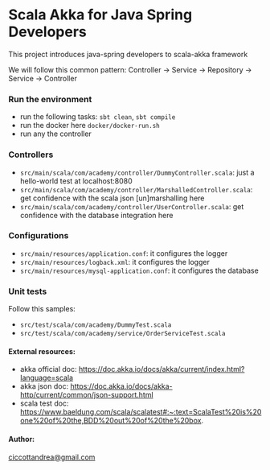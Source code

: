 # Scala Akka for Java Spring Developers
This project introduces java-spring developers to scala-akka framework

We will follow this common pattern: Controller -> Service -> Repository -> Service -> Controller

### Run the environment
- run the following tasks: `sbt clean`, `sbt compile`
- run the docker here `docker/docker-run.sh`
- run any the controller

### Controllers
- `src/main/scala/com/academy/controller/DummyController.scala`: just a hello-world test at localhost:8080
- `src/main/scala/com/academy/controller/MarshalledController.scala`: get confidence with the scala json [un]marshalling here
- `src/main/scala/com/academy/controller/UserController.scala`: get confidence with the database integration here

### Configurations
- `src/main/resources/application.conf`: it configures the logger
- `src/main/resources/logback.xml`: it configures the logger
- `src/main/resources/mysql-application.conf`: it configures the database

### Unit tests 
Follow this samples:
- `src/test/scala/com/academy/DummyTest.scala`
- `src/test/scala/com/academy/service/OrderServiceTest.scala`

#### External resources:
- akka official doc: https://doc.akka.io/docs/akka/current/index.html?language=scala
- akka json doc: https://doc.akka.io/docs/akka-http/current/common/json-support.html
- scala test doc: https://www.baeldung.com/scala/scalatest#:~:text=ScalaTest%20is%20one%20of%20the,BDD%20out%20of%20the%20box.

#### Author:
ciccottandrea@gmail.com